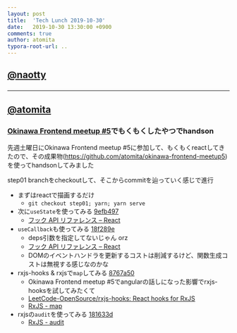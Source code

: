 ```yaml
---
layout: post
title:  'Tech Lunch 2019-10-30'
date:   2019-10-30 13:30:00 +0900
comments: true
author: atomita
typora-root-url: ..
---
```


## [@naotty](https://github.com/naotty)

### 

----

## [@atomita](https://github.com/atomita)

### [Okinawa Frontend meetup #5](https://okinawa-frontend.doorkeeper.jp/events/98291)でもくもくしたやつでhandson

先週土曜日にOkinawa Frontend meetup #5に参加して、もくもくreactしてきたので、その成果物(https://github.com/atomita/okinawa-frontend-meetup5)を使ってhandsonしてみました  

step01 branchをcheckoutして、そこからcommitを辿っていく感じで進行

- まずはreactで描画するだけ
  - `git checkout step01; yarn; yarn serve`
- 次に`useState`を使ってみる
[9efb497](https://github.com/atomita/okinawa-frontend-meetup5/commit/9efb497bd185f4b81f84ad7db4c5ca655b9f578a)
  - [フック API リファレンス – React](https://ja.reactjs.org/docs/hooks-reference.html#usestate)
- `useCallback`も使ってみる
[18f289e](https://github.com/atomita/okinawa-frontend-meetup5/commit/18f289e31306bb9a9fc18915bbb5e7d478e2faab)
  - deps引数を指定してないじゃん orz
  - [フック API リファレンス – React](https://ja.reactjs.org/docs/hooks-reference.html#usecallback)
  - DOMのイベントハンドラを更新するコストは削減するけど、関数生成コストは無視する感じなのかな
- rxjs-hooks & rxjsで`map`してみる
[8767a50](https://github.com/atomita/okinawa-frontend-meetup5/commit/8767a507468a1d42b7c7fd3446fc509d6f913c05)
  - Okinawa Frontend meetup #5でangularの話しになった影響でrxjs-hooksを試してみたくて
  - [LeetCode-OpenSource/rxjs-hooks: React hooks for RxJS](https://github.com/LeetCode-OpenSource/rxjs-hooks)
  - [RxJS - map](https://rxjs-dev.firebaseapp.com/api/operators/map)
- rxjsの`audit`を使ってみる
[181633d](https://github.com/atomita/okinawa-frontend-meetup5/commit/181633da52d7075bca5dd163365ca7e89e77dfdc#diff-19158d46383cce13d12a722303997200)
  - [RxJS - audit](https://rxjs-dev.firebaseapp.com/api/operators/audit)

